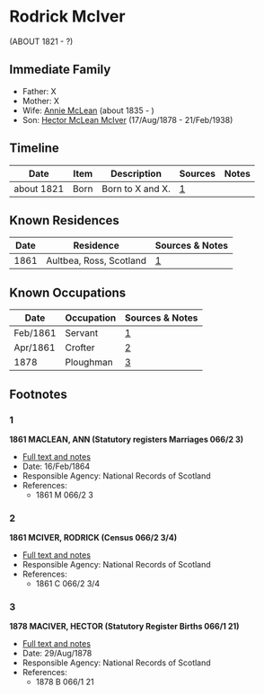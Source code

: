 ﻿---
layout: person
subject_key: i91038040
permalink: /people/i91038040
---

# Rodrick McIver
(ABOUT 1821 - ?)

## Immediate Family

* Father: X
* Mother: X
* Wife: [Annie McLean](./@68658880@-annie-mclean-b1835-d.md) (about 1835 - )
* Son: [Hector McLean McIver](./@62168745@-hector-mclean-mciver-b1878-8-17-d1938-2-21.md) (17/Aug/1878 - 21/Feb/1938)

## Timeline

Date | Item | Description | Sources | Notes
---|---|---|---|---
about 1821 | Born | Born to X and X. | [1](#1) | 

## Known Residences

Date | Residence | Sources & Notes
---|---|---
1861 | Aultbea, Ross, Scotland | [1](#1)

## Known Occupations

Date | Occupation | Sources & Notes
---|---|---
Feb/1861 | Servant | [1](#1)
Apr/1861 | Crofter | [2](#2)
1878 | Ploughman | [3](#3)

## Footnotes

### 1

**1861 MACLEAN, ANN (Statutory registers Marriages 066/2 3)**

* [Full text and notes](../sources/@25221376@-1861-maclean,-ann-statutory-registers-marriages-066-2-3-.md)
* Date: 16/Feb/1864
* Responsible Agency: National Records of Scotland
* References: 
  * 1861 M 066/2 3

### 2

**1861 MCIVER, RODRICK (Census 066/2 3/4)**

* [Full text and notes](../sources/@91380221@-1861-mciver,-rodrick-census-066-2-3-4-.md)
* Responsible Agency: National Records of Scotland
* References: 
  * 1861 C 066/2 3/4

### 3

**1878 MACIVER, HECTOR (Statutory Register Births 066/1 21)**

* [Full text and notes](../sources/@97009852@-1878-maciver,-hector-statutory-register-births-066-1-21-.md)
* Date: 29/Aug/1878
* Responsible Agency: National Records of Scotland
* References: 
  * 1878 B 066/1 21

